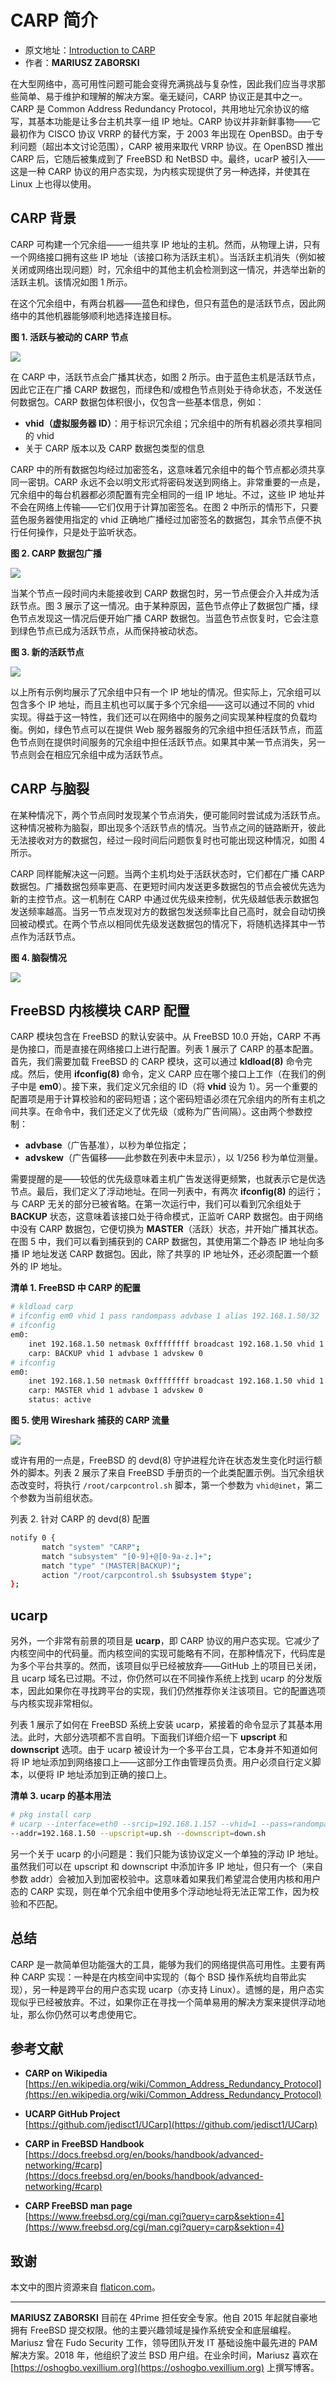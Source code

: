 # CARP 简介

- 原文地址：[Introduction to CARP](https://freebsdfoundation.org/wp-content/uploads/2022/11/zaborski_CARP.pdf)
- 作者：**MARIUSZ ZABORSKI**

在大型网络中，高可用性问题可能会变得充满挑战与复杂性，因此我们应当寻求那些简单、易于维护和理解的解决方案。毫无疑问，CARP 协议正是其中之一。CARP 是 Common Address Redundancy Protocol，共用地址冗余协议的缩写，其基本功能是让多台主机共享一组 IP 地址。CARP 协议并非新鲜事物——它最初作为 CISCO 协议 VRRP 的替代方案，于 2003 年出现在 OpenBSD。由于专利问题（超出本文讨论范围），CARP 被用来取代 VRRP 协议。在 OpenBSD 推出 CARP 后，它随后被集成到了 FreeBSD 和 NetBSD 中。最终，ucarP 被引入——这是一种 CARP 协议的用户态实现，为内核实现提供了另一种选择，并使其在 Linux 上也得以使用。

## CARP 背景

CARP 可构建一个冗余组——一组共享 IP 地址的主机。然而，从物理上讲，只有一个网络接口拥有这些 IP 地址（该接口称为活跃主机）。当活跃主机消失（例如被关闭或网络出现问题）时，冗余组中的其他主机会检测到这一情况，并选举出新的活跃主机。该情况如图 1 所示。

在这个冗余组中，有两台机器——蓝色和绿色，但只有蓝色的是活跃节点，因此网络中的其他机器能够顺利地选择连接目标。

**图 1. 活跃与被动的 CARP 节点**

![](https://github.com/user-attachments/assets/90eacfa5-5025-46b1-b584-f0b94af3c996)

在 CARP 中，活跃节点会广播其状态，如图 2 所示。由于蓝色主机是活跃节点，因此它正在广播 CARP 数据包，而绿色和/或橙色节点则处于待命状态，不发送任何数据包。CARP 数据包体积很小，仅包含一些基本信息，例如：

- **vhid（虚拟服务器 ID）**：用于标识冗余组；冗余组中的所有机器必须共享相同的 vhid  
- 关于 CARP 版本以及 CARP 数据包类型的信息

CARP 中的所有数据包均经过加密签名，这意味着冗余组中的每个节点都必须共享同一密钥。CARP 永远不会以明文形式将密码发送到网络上。非常重要的一点是，冗余组中的每台机器都必须配置有完全相同的一组 IP 地址。不过，这些 IP 地址并不会在网络上传输——它们仅用于计算加密签名。在图 2 中所示的情形下，只要蓝色服务器使用指定的 vhid 正确地广播经过加密签名的数据包，其余节点便不执行任何操作，只是处于监听状态。

**图 2. CARP 数据包广播**

![](https://github.com/user-attachments/assets/31f6e10e-b01f-4efe-b2d6-152e714538c2)

当某个节点一段时间内未能接收到 CARP 数据包时，另一节点便会介入并成为活跃节点。图 3 展示了这一情况。由于某种原因，蓝色节点停止了数据包广播，绿色节点发现这一情况后便开始广播 CARP 数据包。当蓝色节点恢复时，它会注意到绿色节点已成为活跃节点，从而保持被动状态。

**图 3. 新的活跃节点**

![](https://github.com/user-attachments/assets/bf2da29e-2f53-434d-88c8-199c26f9c952)


以上所有示例均展示了冗余组中只有一个 IP 地址的情况。但实际上，冗余组可以包含多个 IP 地址，而且主机也可以属于多个冗余组——这可以通过不同的 vhid 实现。得益于这一特性，我们还可以在网络中的服务之间实现某种程度的负载均衡。例如，绿色节点可以在提供 Web 服务器服务的冗余组中担任活跃节点，而蓝色节点则在提供时间服务的冗余组中担任活跃节点。如果其中某一节点消失，另一节点则会在相应冗余组中成为活跃节点。

## CARP 与脑裂

在某种情况下，两个节点同时发现某个节点消失，便可能同时尝试成为活跃节点。这种情况被称为脑裂，即出现多个活跃节点的情况。当节点之间的链路断开，彼此无法接收对方的数据包，经过一段时间后问题恢复时也可能出现这种情况，如图 4 所示。

CARP 同样能解决这一问题。当两个主机均处于活跃状态时，它们都在广播 CARP 数据包。广播数据包频率更高、在更短时间内发送更多数据包的节点会被优先选为新的主控节点。这一机制在 CARP 中通过优先级来控制，优先级越低表示数据包发送频率越高。当另一节点发现对方的数据包发送频率比自己高时，就会自动切换回被动模式。在两个节点以相同优先级发送数据包的情况下，将随机选择其中一节点作为活跃节点。

**图 4. 脑裂情况**

![](https://github.com/user-attachments/assets/dfccd1fc-fa41-4af0-a593-e80295450110)

## FreeBSD 内核模块 CARP 配置

CARP 模块包含在 FreeBSD 的默认安装中。从 FreeBSD 10.0 开始，CARP 不再是伪接口，而是直接在网络接口上进行配置。列表 1 展示了 CARP 的基本配置。首先，我们需要加载 FreeBSD 的 CARP 模块，这可以通过 **kldload(8)** 命令完成。然后，使用 **ifconfig(8)** 命令，定义 CARP 应在哪个接口上工作（在我们的例子中是 **em0**）。接下来，我们定义冗余组的 ID（将 **vhid** 设为 1）。另一个重要的配置项是用于计算校验和的密码短语；这个密码短语必须在冗余组内的所有主机之间共享。在命令中，我们还定义了优先级（或称为广告间隔）。这由两个参数控制：  
- **advbase**（广告基准），以秒为单位指定；  
- **advskew**（广告偏移——此参数在列表中未显示），以 1/256 秒为单位测量。  

需要提醒的是——较低的优先级意味着主机广告发送得更频繁，也就表示它是优选节点。最后，我们定义了浮动地址。在同一列表中，有两次 **ifconfig(8)** 的运行；与 CARP 无关的部分已被省略。在第一次运行中，我们可以看到冗余组处于 **BACKUP** 状态，这意味着该接口处于待命模式，正监听 CARP 数据包。由于网络中没有 CARP 数据包，它便切换为 **MASTER**（活跃）状态，并开始广播其状态。在图 5 中，我们可以看到捕获到的 CARP 数据包，其使用第二个静态 IP 地址向多播 IP 地址发送 CARP 数据包。因此，除了共享的 IP 地址外，还必须配置一个额外的 IP 地址。

**清单 1. FreeBSD 中 CARP 的配置**

```sh
# kldload carp
# ifconfig em0 vhid 1 pass randompass advbase 1 alias 192.168.1.50/32
# ifconfig
em0:
    inet 192.168.1.50 netmask 0xffffffff broadcast 192.168.1.50 vhid 1
    carp: BACKUP vhid 1 advbase 1 advskew 0
# ifconfig
em0:
    inet 192.168.1.50 netmask 0xffffffff broadcast 192.168.1.50 vhid 1
    carp: MASTER vhid 1 advbase 1 advskew 0
    status: active
```


**图 5. 使用 Wireshark 捕获的 CARP 流量**

![](https://github.com/user-attachments/assets/808433d6-02fe-4f66-a2cd-80557fcb97d9)

或许有用的一点是，FreeBSD 的 devd(8) 守护进程允许在状态发生变化时运行额外的脚本。列表 2 展示了来自 FreeBSD 手册页的一个此类配置示例。当冗余组状态改变时，将执行 `/root/carpcontrol.sh` 脚本，第一个参数为 `vhid@inet`，第二个参数为当前组状态。

列表 2. 针对 CARP 的 devd(8) 配置

```sh
notify 0 {
       match "system" "CARP";
       match "subsystem" "[0-9]+@[0-9a-z.]+";
       match "type" "(MASTER|BACKUP)";
       action "/root/carpcontrol.sh $subsystem $type";
};
```

## ucarp

另外，一个非常有前景的项目是 **ucarp**，即 CARP 协议的用户态实现。它减少了内核空间中的代码量。而内核空间的实现可能略有不同，在那种情况下，代码库是为多个平台共享的。然而，该项目似乎已经被放弃——GitHub 上的项目已关闭，且 ucarp 域名已过期。不过，你仍然可以在不同操作系统上找到 ucarp 的分发版本，因此如果你在寻找跨平台的实现，我们仍然推荐你关注该项目。它的配置选项与内核实现非常相似。  

列表 1 展示了如何在 FreeBSD 系统上安装 ucarp，紧接着的命令显示了其基本用法。此时，大部分选项都不言自明。下面我们详细介绍一下 **upscript** 和 **downscript** 选项。由于 ucarp 被设计为一个多平台工具，它本身并不知道如何将 IP 地址添加到网络接口上——这部分工作由管理员负责。用户必须自行定义脚本，以便将 IP 地址添加到正确的接口上。

**清单 3. ucarp 的基本用法**

```sh
# pkg install carp
# ucarp --interface=eth0 --srcip=192.168.1.157 --vhid=1 --pass=randompass
--addr=192.168.1.50 --upscript=up.sh --downscript=down.sh
```

另一个关于 ucarp 的小问题是：我们只能为该协议定义一个单独的浮动 IP 地址。虽然我们可以在 upscript 和 downscript 中添加许多 IP 地址，但只有一个（来自参数 addr）会被加入到加密校验中。这意味着如果我们希望混合使用内核和用户态的 CARP 实现，则在单个冗余组中使用多个浮动地址将无法正常工作，因为校验和不匹配。



## 总结

CARP 是一款简单但功能强大的工具，能够为我们的网络提供高可用性。主要有两种 CARP 实现：一种是在内核空间中实现的（每个 BSD 操作系统均自带此实现），另一种是跨平台的用户态实现 ucarp（亦支持 Linux）。遗憾的是，用户态实现似乎已经被放弃。不过，如果你正在寻找一个简单易用的解决方案来提供浮动地址，那么你仍然可以考虑使用它。



## 参考文献

- **CARP on Wikipedia**  
  [https://en.wikipedia.org/wiki/Common_Address_Redundancy_Protocol](https://en.wikipedia.org/wiki/Common_Address_Redundancy_Protocol)
  
- **UCARP GitHub Project**  
  [https://github.com/jedisct1/UCarp](https://github.com/jedisct1/UCarp)
  
- **CARP in FreeBSD Handbook**  
  [https://docs.freebsd.org/en/books/handbook/advanced-networking/#carp](https://docs.freebsd.org/en/books/handbook/advanced-networking/#carp)
  
- **CARP FreeBSD man page**  
  [https://www.freebsd.org/cgi/man.cgi?query=carp&sektion=4](https://www.freebsd.org/cgi/man.cgi?query=carp&sektion=4)


## 致谢

本文中的图片资源来自 [flaticon.com](https://www.flaticon.com)。

---

**MARIUSZ ZABORSKI** 目前在 4Prime 担任安全专家。他自 2015 年起就自豪地拥有 FreeBSD 提交权限。他的主要兴趣领域是操作系统安全和底层编程。Mariusz 曾在 Fudo Security 工作，领导团队开发 IT 基础设施中最先进的 PAM 解决方案。2018 年，他组织了波兰 BSD 用户组。在业余时间，Mariusz 喜欢在 [https://oshogbo.vexillium.org](https://oshogbo.vexillium.org) 上撰写博客。
